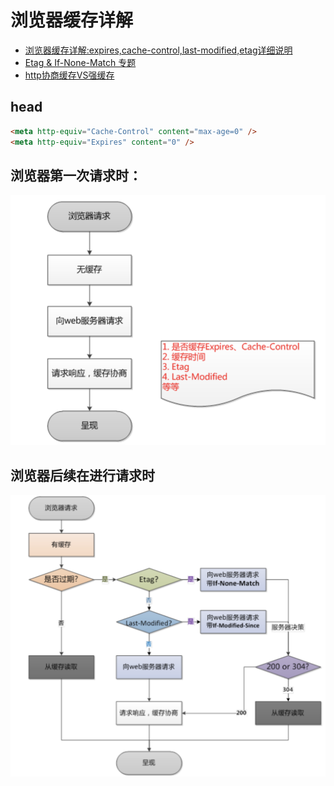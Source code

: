 # 浏览器缓存详解

- [浏览器缓存详解:expires,cache-control,last-modified,etag详细说明](http://blog.csdn.net/eroswang/article/details/8302191)
- [Etag & If-None-Match 专题](https://www.cnblogs.com/softidea/p/5986339.html)
- [http协商缓存VS强缓存](https://www.cnblogs.com/wonyun/p/5524617.html)

## head

```html
<meta http-equiv="Cache-Control" content="max-age=0" />
<meta http-equiv="Expires" content="0" />
```

## 浏览器第一次请求时：

![第一次请求](../../imgs/第一次请求.png)

## 浏览器后续在进行请求时
![后续请求](../../imgs/后续请求.png)